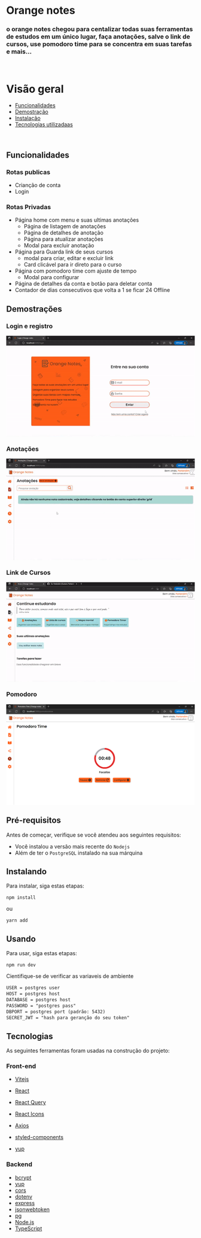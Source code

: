 # Orange notes

### o orange notes chegou para centalizar todas suas ferramentas de estudos em um único lugar, faça anotações, salve o link de cursos, use pomodoro time para se concentra em suas tarefas e mais...

<br>

# Visão geral

- [Funcionalidades](#link1)
- [Demostração](#link2)
- [Instalação](#link3)
- [Tecnologias utilizadaas](#link4)

<br>

<a id="link1"></a>

## Funcionalidades

### Rotas publicas

- Crianção de conta
- Login

### Rotas Privadas

- Página home com menu e suas ultimas anotações
  - Página de listagem de anotações
  - Página de detalhes de anotação
  - Página para atualizar anotações
  - Modal para excluir anotação
- Página para Guarda link de seus cursos
  - modal para criar, editar e excluir link
  - Card clicável para ir direto para o curso
- Página com pomodoro time com ajuste de tempo
  - Modal para configurar
- Página de detalhes da conta e botão para deletar conta
- Contador de dias consecutivos que volta a 1 se ficar 24 Offline

<a id="link2"></a>

## Demostrações

### Login e registro

<img src="https://github.com/Gu-Parlandim/Orange-Notes/blob/f023cb116d2b4aaaf99e59cbcf9e52a274a2e820/exemples/login.gif" alt="gif"  align="center">

### Anotações

<img src="https://github.com/Gu-Parlandim/Orange-Notes/blob/f90157e2b493dfab5997bb763ba53431f3a1473b/exemples/notes.gif" alt="gif"  align="center">

### Link de Cursos

<img src="https://github.com/Gu-Parlandim/Orange-Notes/blob/f90157e2b493dfab5997bb763ba53431f3a1473b/exemples/courses.gif" alt="gif"  align="center">

### Pomodoro

<img src="https://github.com/Gu-Parlandim/Orange-Notes/blob/b297e3865bdd8006255c6640d71554e96e59167d/exemples/pomodoro.png" alt="gif"  align="center">

<br>

<a id="link3"></a>

## Pré-requisitos

Antes de começar, verifique se você atendeu aos seguintes requisitos:

- Você instalou a versão mais recente do `Nodejs`
- Além de ter o `PostgreSQL` instalado na sua márquina

## Instalando

Para instalar, siga estas etapas:

```
npm install
```

ou

```
yarn add
```

## Usando

Para usar, siga estas etapas:

```
npm run dev
```

Cientifique-se de verificar as variaveis de ambiente

```
USER = postgres user
HOST = postgres host
DATABASE = postgres host
PASSWORD = "postgres pass"
DBPORT = postgres port (padrão: 5432)
SECRET_JWT = "hash para geranção do seu token"
```

<a id="link4"></a>

## Tecnologias

As seguintes ferramentas foram usadas na construção do projeto:

### Front-end

- [Vitejs](https://vitejs.dev/)
- [React](https://pt-br.reactjs.org/)
- [React Query](https://tanstack.com/query/v4/?from=reactQueryV3&original=https://react-query-v3.tanstack.com/)

- [React Icons](https://react-icons.github.io/react-icons/)
- [Axios](https://axios-http.com/ptbr/)
- [styled-components](https://styled-components.com/)
- [yup](https://www.npmjs.com/package/yup)

### Backend

- [bcrypt](https://www.npmjs.com/package/bcrypt)
- [yup](https://www.npmjs.com/package/yup)
- [cors](https://www.npmjs.com/package/bcrypt)
- [dotenv](https://www.npmjs.com/package/dotenv)
- [express](https://expressjs.com/pt-br/)
- [jsonwebtoken](https://jwt.io/)
- [pg](https://node-postgres.com/)
- [Node.js](https://nodejs.org/en/)
- [TypeScript](https://www.typescriptlang.org/)
